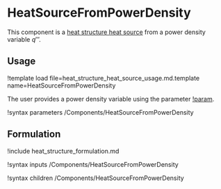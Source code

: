 # HeatSourceFromPowerDensity

This component is a
[heat structure heat source](thermal_hydraulics/component_groups/heat_structure_heat_source.md)
from a power density variable $q'''$.

## Usage

!template load file=heat_structure_heat_source_usage.md.template name=HeatSourceFromPowerDensity

The user provides a power density variable using the parameter
[!param](/Components/HeatSourceFromPowerDensity/power_density).

!syntax parameters /Components/HeatSourceFromPowerDensity

## Formulation

!include heat_structure_formulation.md

!syntax inputs /Components/HeatSourceFromPowerDensity

!syntax children /Components/HeatSourceFromPowerDensity
